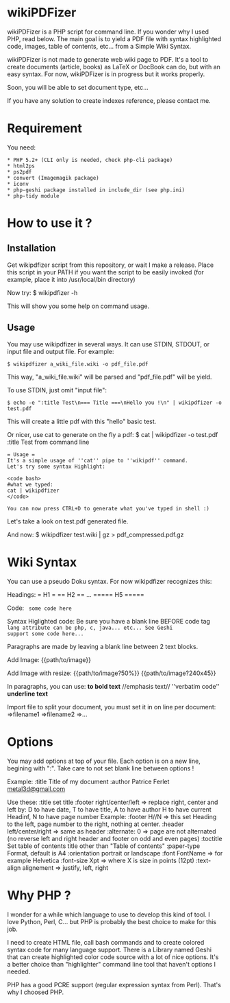 # wikiPDFizer 

wikiPDFizer is a PHP script for command line. If you wonder why I used PHP, read below. The main goal is to yield a PDF file with syntax highlighted code, images, table of contents, etc... from a Simple Wiki Syntax.

wikiPDFizer is not made to generate web wiki page to PDF. It's a tool to create documents (article, books) as LaTeX or DocBook can do, but with an easy syntax. For now, wikiPDFizer is in progress but it works properly.

Soon, you will be able to set document type, etc...

If you have any solution to create indexes reference, please contact me.

# Requirement

You need:

    * PHP 5.2+ (CLI only is needed, check php-cli package)
    * html2ps 
    * ps2pdf
    * convert (Imagemagik package)
    * iconv
    * php-geshi package installed in include_dir (see php.ini)
    * php-tidy module

# How to use it ?

## Installation
Get wikipdfizer script from this repository, or wait I make a release. Place this script in your PATH if you want the script to be easily invoked (for example, place it into /usr/local/bin directory)

Now try:
    $ wikipdfizer -h

This will show you some help on command usage.

## Usage
You may use wikipdfizer in several ways. It can use STDIN, STDOUT, or input file and output file. For example:

    $ wikipdfizer a_wiki_file.wiki -o pdf_file.pdf

This way, "a_wiki_file.wiki" will be parsed and "pdf_file.pdf" will be yield.

To use STDIN, just omit "input file":

    $ echo -e ":title Test\n=== Title ===\nHello you !\n" | wikipdfizer -o test.pdf

This will create a little pdf with this "hello" basic test.

Or nicer, use cat to generate on the fly a pdf:
    $ cat | wikipdfizer -o test.pdf 
    :title Test from command line
    
    = Usage =
    It's a simple usage of ''cat'' pipe to ''wikipdf'' command.
    Let's try some syntax Highlight:
    
    <code bash>
    #what we typed:
    cat | wikipdfizer
    </code>
    
    You can now press CTRL+D to generate what you've typed in shell :)

Let's take a look on test.pdf generated file.


And now:
    $ wikipdfizer test.wiki | gz > pdf_compressed.pdf.gz


# Wiki Syntax
You can use a pseudo Doku syntax. For now wikipdfizer recognizes this:

Headings:
     = H1 = 
     == H2 ==
    ...
    ===== H5 =====
    
Code:
    <code>
    some code here
    </code>

Syntax Higlighted code:
Be sure you have a blank line BEFORE code tag
    <code lang>
    lang attribute can be php, c, java... etc... See Geshi support
    some code here...
    </code>

Paragraphs are made by leaving a blank line between 2 text blocks.

Add Image:
    {{path/to/image}}

Add Image with resize:
    {{path/to/image?50%}}
    {{path/to/image?240x45}}

In paragraphs, you can use:
    **to bold text**
    //emphasis text//
    ''verbatim code''
    __underline text__


Import file to split your document, you must set it in on line per document:
    =>filename1
    =>filename2
    =>...


# Options
You may add options at top of your file. Each option is on a new line, begining with ":". Take care to not set blank line between options !

Example:
    :title Title of my document
    :author Patrice Ferlet <metal3d@gmail.com>

Use these:
    :title set title 
    :footer right/center/left => replace right, center and left by: 
                                                D to have date, T to have title, A to have author
                                                H to have current Headinf, N to have page number
    Example:
    :footer H//N => this set Heading to the left, page number to the right, nothing at center.
    :header left/center/right => same as header
    :alternate: 0 => page are not alternated (no reverse left and right header and footer on odd and even pages)
    :toctitle Set table of contents title other than "Table of contents"
    :paper-type Format, default is A4
    :orientation portrait or landscape
    :font FontName => for example Helvetica
    :font-size Xpt => where X is size in points (12pt)
    :text-align alignement => justify, left, right

# Why PHP ?

I wonder for a while which language to use to develop this kind of tool. I love Python, Perl, C... but PHP is probably the best choice to make for this job. 

I need to create HTML file, call bash commands and to create colored syntax code for many language support. There is a Library named Geshi that can create highlighted color code source with a lot of nice options. It's a better choice than "highlighter" command line tool that haven't options I needed.

PHP has a good PCRE support (regular expression syntax from Perl). That's why I choosed PHP.
